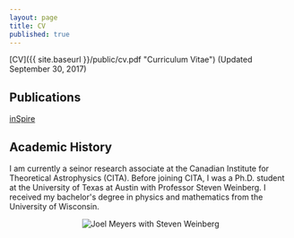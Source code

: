 ```yaml
---
layout: page
title: CV
published: true
---
```

[CV]({{ site.baseurl }}/public/cv.pdf "Curriculum Vitae") (Updated September 30, 2017)

## Publications

[inSpire](http://inspirehep.net/search?p=exactauthor%3AJoel.Meyers.1 "inSpire Publication List")

## Academic History

I am currently a seinor research associate at the Canadian Institute for Theoretical Astrophysics (CITA).  Before joining CITA, I was a Ph.D. student at the University of Texas at Austin with Professor Steven Weinberg.  I received my bachelor's degree in physics and mathematics from the University of Wisconsin.

<p align="center">
  <img src="{{site.baseurl}}/public/joel-weinberg.jpg" alt="Joel Meyers with Steven Weinberg"/>
</p>
